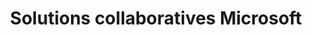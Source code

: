 ---
title: Solutions collaboratives Microsoft
slug: microsoft-collaborative-solutions
excerpt: Tout sur les Solutions collaboratives Microsoft
sections: Premiers pas, Configuration sur ordinateur, Configuration sur smartphone, Migration, Fonctionnalités des comptes Exchange, Utilisation d'Outlook Web Application (OWA), Exchange Divers, Office, Sharepoint
---